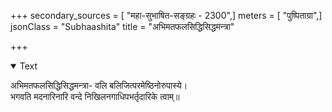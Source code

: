 +++
secondary_sources = [ "महा-सुभाषित-सङ्ग्रहः - 2300",]
meters = [ "पुष्पिताग्रा",]
jsonClass = "Subhaashita"
title = "अभिमतफलसिद्धिसिद्धमन्त्रा"

+++

<details open><summary>Text</summary>

अभिमतफलसिद्धिसिद्धमन्त्रा- वलि बलिजित्परमेष्ठिनोरुपास्ये।  
भगवति मदनारिनारि वन्दे निखिलनगाधिपभर्तृदारिके त्वाम्॥
</details>
